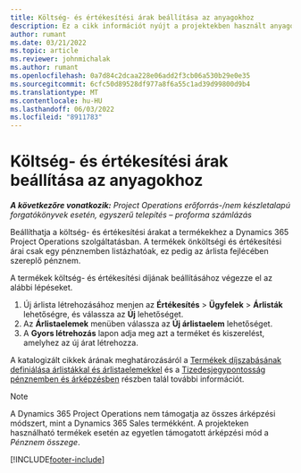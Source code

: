 ```yaml
---
title: Költség- és értékesítési árak beállítása az anyagokhoz
description: Ez a cikk információt nyújt a projektekben használt anyagok költség- és értékesítési díjának beállításáról.
author: rumant
ms.date: 03/21/2022
ms.topic: article
ms.reviewer: johnmichalak
ms.author: rumant
ms.openlocfilehash: 0a7d84c2dcaa228e06add2f3cb06a530b29e0e35
ms.sourcegitcommit: 6cfc50d89528df977a8f6a55c1ad39d99800d9b4
ms.translationtype: MT
ms.contentlocale: hu-HU
ms.lasthandoff: 06/03/2022
ms.locfileid: "8911783"
---
```

# <a name="set-up-cost-and-sales-rates-for-materials"></a>Költség- és értékesítési árak beállítása az anyagokhoz

_**A következőre vonatkozik:** Project Operations erőforrás-/nem készletalapú forgatókönyvek esetén, egyszerű telepítés – proforma számlázás_

Beállíthatja a költség- és értékesítési árakat a termékekhez a Dynamics 365 Project Operations szolgáltatásban. A termékek önköltségi és értékesítési árai csak egy pénznemben listázhatóak, ez pedig az árlista fejlécében szereplő pénznem.

A termékek költség- és értékesítési díjának beállításához végezze el az alábbi lépéseket. 

1. Új árlista létrehozásához menjen az **Értékesítés** > **Ügyfelek** > **Árlisták** lehetőségre, és válassza az **Új** lehetőséget. 
2. Az **Árlistaelemek** menüben válassza az **Új árlistaelem** lehetőséget. 
3. A **Gyors létrehozás** lapon adja meg azt a terméket és kiszerelést, amelyhez az új árat létrehozza.

A katalogizált cikkek árának meghatározásáról a [Termékek díjszabásának definiálása árlistákkal és árlistaelemekkel](/dynamics365/sales/create-price-lists-price-list-items-define-pricing-products) és a [Tizedesjegypontosság pénznemben és árképzésben](/dynamics365/sales/decimal-precision-currency-pricing) részben talál további információt.
> [!NOTE]
> A Dynamics 365 Project Operations nem támogatja az összes árképzési módszert, mint a Dynamics 365 Sales termékként. A projekteken használható termékek esetén az egyetlen támogatott árképzési mód a *Pénznem összege*.


[!INCLUDE[footer-include](../includes/footer-banner.md)]
